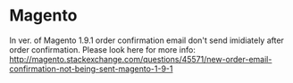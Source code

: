 Magento
=====

In ver. of Magento 1.9.1 order confirmation email don't send imidiately after order confirmation. 
Please look here for more info:
 http://magento.stackexchange.com/questions/45571/new-order-email-confirmation-not-being-sent-magento-1-9-1